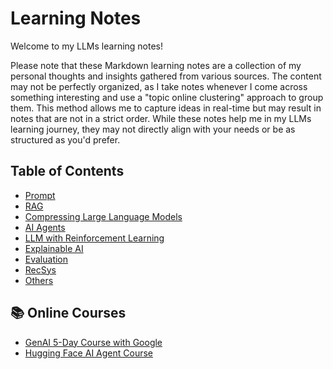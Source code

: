 # Learning Notes

Welcome to my LLMs learning notes!

Please note that these Markdown learning notes are a collection of my personal thoughts and insights gathered from various sources. The content may not be perfectly organized, as I take notes whenever I come across something interesting and use a "topic online clustering" approach to group them. This method allows me to capture ideas in real-time but may result in notes that are not in a strict order. While these notes help me in my LLMs learning journey, they may not directly align with your needs or be as structured as you'd prefer.

## Table of Contents

- [Prompt](topics/Prompt/notes.md)
- [RAG](topics/RAG/notes.md)
- [Compressing Large Language Models](topics/compressing/notes.md)
- [AI Agents](topics/AI-Agent/notes.md)
- [LLM with Reinforcement Learning](topics/RFT/notes.md)
- [Explainable AI](topics/XAI/notes.md)
- [Evaluation](topics/evaluation/notes.md)
- [RecSys](topics/RecSys)
- [Others](topics/Others/notes.md)

## 📚 Online Courses
- [GenAI 5-Day Course with Google](../genai-5day-course-with-google/README.md)
- [Hugging Face AI Agent Course](../huggingface-agent-ai-course/lecture_notes.md)